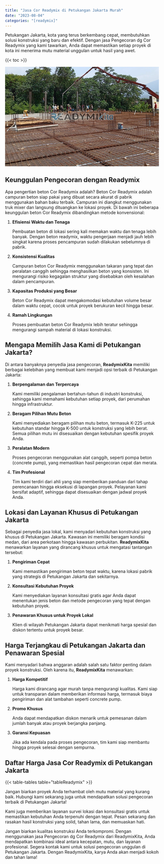 ```yaml
---
title: "Jasa Cor Readymix di Petukangan Jakarta Murah"
date: "2023-08-04"
categories: "[readymix]"
---
```


Petukangan Jakarta, kota yang terus berkembang cepat, membutuhkan solusi konstruksi yang baru dan efektif. Dengan jasa Pengecoran dg Cor Readymix yang kami tawarkan, Anda dapat memastikan setiap proyek di kota ini menerima mutu material unggulan untuk hasil yang awet.

{{< toc >}}

![Jasa Cor Readymix di Petukangan Jakarta Murah](/images/readymix/cor-readymix-29.jpg)

## Keunggulan Pengecoran dengan Readymix

Apa pengertian beton Cor Readymix adalah? Beton Cor Readymix adalah campuran beton siap pakai yang dibuat secara akurat di pabrik menggunakan bahan baku terbaik. Campuran ini diangkut menggunakan truk mixer dan langsung dituangkan ke lokasi proyek. Di bawah ini beberapa keunggulan beton Cor Readymix dibandingkan metode konvensional:

1. **Efisiensi Waktu dan Tenaga**

   Pembuatan beton di lokasi sering kali memakan waktu dan tenaga lebih banyak. Dengan beton readymix, waktu pengerjaan menjadi jauh lebih singkat karena proses pencampuran sudah dilakukan sebelumnya di pabrik.

2. **Konsistensi Kualitas**

   Campuran beton Cor Readymix menggunakan takaran yang tepat dan peralatan canggih sehingga menghasilkan beton yang konsisten. Ini mengurangi risiko kegagalan struktur yang disebabkan oleh kesalahan dalam pencampuran.

3. **Kapasitas Produksi yang Besar**

   Beton Cor Readymix dapat mengakomodasi kebutuhan volume besar dalam waktu cepat, cocok untuk proyek berukuran kecil hingga besar.

4. **Ramah Lingkungan**

   Proses pembuatan beton Cor Readymix lebih teratur sehingga mengurangi sampah material di lokasi konstruksi.

## Mengapa Memilih Jasa Kami di Petukangan Jakarta?

Di antara banyaknya penyedia jasa pengecoran, **ReadymixKita** memiliki berbagai kelebihan yang membuat kami menjadi opsi terbaik di Petukangan Jakarta:

1. **Berpengalaman dan Terpercaya**

   Kami memiliki pengalaman bertahun-tahun di industri konstruksi, sehingga kami memahami kebutuhan setiap proyek, dari perumahan hingga infrastruktur.

2. **Beragam Pilihan Mutu Beton**

   Kami menyediakan beragam pilihan mutu beton, termasuk K-225 untuk kebutuhan standar hingga K-500 untuk konstruksi yang lebih berat. Semua pilihan mutu ini disesuaikan dengan kebutuhan spesifik proyek Anda.

3. **Peralatan Modern**

   Proses pengecoran menggunakan alat canggih, seperti pompa beton (concrete pump), yang memastikan hasil pengecoran cepat dan merata.

4. **Tim Profesional**

   Tim kami terdiri dari ahli yang siap memberikan panduan dari tahap perencanaan hingga eksekusi di lapangan proyek. Pelayanan kami bersifat adaptif, sehingga dapat disesuaikan dengan jadwal proyek Anda.

## Lokasi dan Layanan Khusus di Petukangan Jakarta

Sebagai penyedia jasa lokal, kami menyadari kebutuhan konstruksi yang khusus di Petukangan Jakarta. Kawasan ini memiliki beragam kondisi medan, dari area perkotaan hingga kawasan perbukitan. **ReadymixKita** menawarkan layanan yang dirancang khusus untuk mengatasi tantangan tersebut:

1. **Pengiriman Cepat**

   Kami memastikan pengiriman beton tepat waktu, karena lokasi pabrik yang strategis di Petukangan Jakarta dan sekitarnya.

2. **Konsultasi Kebutuhan Proyek**

   Kami menyediakan layanan konsultasi gratis agar Anda dapat menentukan jenis beton dan metode pengecoran yang tepat dengan kebutuhan proyek.

3. **Penawaran Khusus untuk Proyek Lokal**

   Klien di wilayah Petukangan Jakarta dapat menikmati harga spesial dan diskon tertentu untuk proyek besar.

## Harga Terjangkau di Petukangan Jakarta dan Penawaran Spesial

Kami menyadari bahwa anggaran adalah salah satu faktor penting dalam proyek konstruksi. Oleh karena itu, **ReadymixKita** menawarkan:

1. **Harga Kompetitif**

   Harga kami dirancang agar murah tanpa mengurangi kualitas. Kami siap untuk transparan dalam memberikan informasi harga, termasuk biaya pengiriman dan alat tambahan seperti concrete pump.

2. **Promo Khusus**

   Anda dapat mendapatkan diskon menarik untuk pemesanan dalam jumlah banyak atau proyek berjangka panjang.

3. **Garansi Kepuasan**

   Jika ada kendala pada proses pengecoran, tim kami siap membantu hingga proyek selesai dengan sempurna.

## Daftar Harga Jasa Cor Readymix di Petukangan Jakarta

{{< table-tables table="tableReadymix" >}}

Jangan biarkan proyek Anda terhambat oleh mutu material yang kurang baik. Hubungi kami sekarang juga untuk mendapatkan solusi pengecoran terbaik di Petukangan Jakarta!

Kami juga memberikan layanan survei lokasi dan konsultasi gratis untuk memastikan kebutuhan Anda terpenuhi dengan tepat. Pesan sekarang dan rasakan hasil konstruksi yang solid, tahan lama, dan memuaskan hati.

Jangan biarkan kualitas konstruksi Anda terkompromi. Dengan menggunakan jasa Pengecoran dg Cor Readymix dari ReadymixKita, Anda mendapatkan kombinasi ideal antara kecepatan, mutu, dan layanan profesional. Segera kontak kami untuk solusi pengecoran unggulan di Petukangan Jakarta. Dengan ReadymixKita, karya Anda akan menjadi kokoh dan tahan lama!